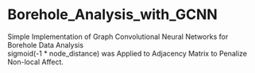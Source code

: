 # Borehole_Analysis_with_GCNN
Simple Implementation of Graph Convolutional Neural Networks for Borehole Data Analysis</br>
sigmoid(-1 * node_distance) was Applied to Adjacency Matrix to Penalize Non-local Affect.</br>
